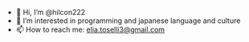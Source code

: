 - 👋 Hi, I’m @hilcon222
- 👀 I’m interested in programming and japanese language and culture
- 📫 How to reach me: elia.toselli3@gmail.com

<!---
hilcon222/hilcon222 is a ✨ special ✨ repository because its `README.md` (this file) appears on your GitHub profile.
You can click the Preview link to take a look at your changes.
--->
